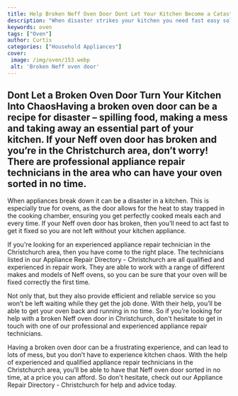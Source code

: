 ```yaml
---
title: Help Broken Neff Oven Door Dont Let Your Kitchen Become a Catastrophe
description: "When disaster strikes your kitchen you need fast easy solutions This blog post will help you repair a broken Neff oven door safely and quickly so you can get back to cooking with confidence"
keywords: oven
tags: ["Oven"]
author: Curtis
categories: ["Household Appliances"]
cover: 
 image: /img/oven/153.webp
 alt: 'Broken Neff oven door'
---
```

## Dont Let a Broken Oven Door Turn Your Kitchen Into ChaosHaving a broken oven door can be a recipe for disaster – spilling food, making a mess and taking away an essential part of your kitchen. If your Neff oven door has broken and you’re in the Christchurch area, don’t worry! There are professional appliance repair technicians in the area who can have your oven sorted in no time.

When appliances break down it can be a disaster in a kitchen. This is especially true for ovens, as the door allows for the heat to stay trapped in the cooking chamber, ensuring you get perfectly cooked meals each and every time. If your Neff oven door has broken, then you’ll need to act fast to get it fixed so you are not left without your kitchen appliance.

If you're looking for an experienced appliance repair technician in the Christchurch area, then you have come to the right place. The technicians listed in our Appliance Repair Directory - Christchurch are all qualified and experienced in repair work. They are able to work with a range of different makes and models of Neff ovens, so you can be sure that your oven will be fixed correctly the first time. 

Not only that, but they also provide efficient and reliable service so you won’t be left waiting while they get the job done. With their help, you’ll be able to get your oven back and running in no time. So if you’re looking for help with a broken Neff oven door in Christchurch, don't hesitate to get in touch with one of our professional and experienced appliance repair technicians.

Having a broken oven door can be a frustrating experience, and can lead to lots of mess, but you don’t have to experience kitchen chaos. With the help of experienced and qualified appliance repair technicians in the Christchurch area, you’ll be able to have that Neff oven door sorted in no time, at a price you can afford. So don't hesitate, check out our Appliance Repair Directory - Christchurch for help and advice today.
